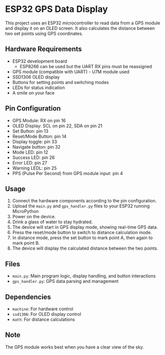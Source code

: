 # ESP32 GPS Data Display

This project uses an ESP32 microcontroller to read data from a GPS module and display it on an OLED screen. 
It also calculates the distance between two set points using GPS coordinates.


## Hardware Requirements

- ESP32 development board
  - ESP8266 can be used but the UART RX pins must be reassigned
- GPS module (compatible with UART) - U7M module used
- SSD1306 OLED display
- Buttons for setting points and switching modes
- LEDs for status indication
- A smile on your face

## Pin Configuration

- GPS Module: RX on pin 16
- OLED Display: SCL on pin 22, SDA on pin 21
- Set Button: pin 13
- Reset/Mode Button: pin 14
- Display toggle: pin 33
- Navigate button: pin 32
- Mode LED: pin 12
- Success LED: pin 26
- Error LED: pin 27
- Warning LEDL: pin 25
- PPS (Pulse Per Second) from GPS module input: pin 4

## Usage

1. Connect the hardware components according to the pin configuration.
2. Upload the `main.py` and `gps_handler.py` files to your ESP32 running MicroPython
3. Power on the device.
4. Drink a glass of water to stay hydrated.
5. The device will start in GPS display mode, showing real-time GPS data.
6. Press the reset/mode button to switch to distance calculation mode.
7. In distance mode, press the set button to mark point A, then again to mark point B.
8. The device will display the calculated distance between the two points.

## Files

- `main.py`: Main program logic, display handling, and button interactions
- `gps_handler.py`: GPS data parsing and management

## Dependencies

- `machine`: For hardware control
- `ssd1306`: For OLED display control
- `math`: For distance calculations

## Note

The GPS module works best when you have a clear view of the sky.